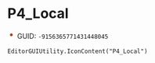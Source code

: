 # P4_Local
![](/img/P4_Local.png)
GUID: `-9156365771431448045`
```
EditorGUIUtility.IconContent("P4_Local")
```

